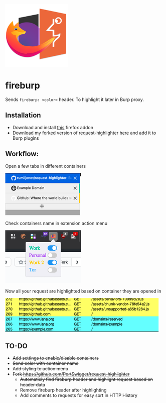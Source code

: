 <img src=src/icons/fireburp.png width=200>

# fireburp

Sends `fireburp: <color>` header. To highlight it later in Burp proxy.

## Installation

- Download and install [this](https://addons.mozilla.org/addon/fireburp/) firefox addon
- Download my forked version of request-highlighter [here](https://github.com/rumiljonov/request-highlighter) and add it to Burp plugins


## Workflow:

Open a few tabs in different containers

<img src=images/README/20201204021701.png>

Check containers name in extension action menu

<img src=images/README/20201204021737.png>

Now all your request are highlighted based on container they are opened in

<img src=images/README/20201203182145.png>


## TO-DO
- ~~Add settings to enable/disable containers~~
- ~~Send color with container name~~
- ~~Add styling to action menu~~
- ~~Fork https://github.com/PortSwigger/request-highlighter~~ 
    - ~~Automaticly find fireburp header and highlight request based on header data~~
    - Remove fireburp header after highlighting
    - Add comments to requests for easy sort in HTTP History
